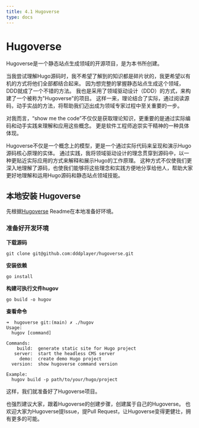 ```yaml
---
title: 4.1 Hugoverse
type: docs
---
```


# Hugoverse

Hugoverse是一个静态站点生成领域的开源项目，是为本书所创建。

当我尝试理解Hugo源码时，我不希望了解到的知识都是碎片状的，我更希望以有机的方式将他们全部都结合起来。
因为想完整的掌握静态站点生成这个领域，DDD就成了一个不错的方法。
我也是采用了领域驱动设计（DDD）的方式，来构建了一个被称为"Hugoverse"的项目。
这样一来，理论结合了实际，通过阅读源码，动手实战的方法，将帮助我们迈出成为领域专家过程中至关重要的一步。

对我而言，“show me the code”不仅仅是获取理论知识，更重要的是通过实际编码和动手实践来理解和应用这些概念。
更是软件工程师追崇实干精神的一种具体体现。

Hugoverse不仅是一个概念上的模型，更是一个通过实际代码来呈现和演示Hugo源码核心原理的实体。
通过实践，我将领域驱动设计的理念贯穿到源码中，以一种更贴近实际应用的方式来解释和展示Hugo的工作原理。
这种方式不仅使我们更深入地理解了源码，也使我们能够将这些理念和实践方便地分享给他人，帮助大家更好地理解和运用Hugo源码和静态站点领域技能。

## 本地安装 Hugoverse

先根据[Hugoverse](https://github.com/dddplayer/hugoverse) Readme在本地准备好环境。

### 准备好开发环境

**下载源码**

```shell
git clone git@github.com:dddplayer/hugoverse.git
```

**安装依赖**

```shell
go install
```

**构建可执行文件hugov**

```shell
go build -o hugov
```

**查看命令**

```shell
➜  hugoverse git:(main) ✗ ./hugov 
Usage:
  hugov [command]

Commands:
    build:  generate static site for Hugo project
   server:  start the headless CMS server
     demo:  create demo Hugo project
  version:  show hugoverse command version

Example:
  hugov build -p path/to/your/hugo/project
```

这样，我们就准备好了Hugoverse项目。

也强烈建议大家，跟着Hugoverse的创建步骤，创建属于自己的Hugoverse。
也欢迎大家为Hugoverse提Issue，提Pull Request，让Hugoverse变得更健壮，拥有更多的可能。

